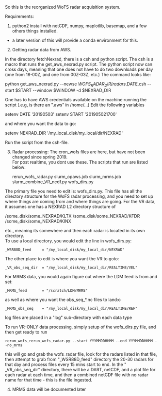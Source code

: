 So this is the reorganized WoFS radar acquisition system.  

Requirements:

1.  python2 install with netCDF, numpy, maplotlib, basemap, and a few others things installed.
  * a later version of this will provide a conda environment for this.

2. Getting radar data from AWS.

In the directory fetchNexrad, there is a csh and python script.  The csh is a macro that
runs the get_aws_nexrad.py script.  The python script now can cross days, meaning that 
one does not have to do two downloads per day (one from 18-00Z, and one from 00Z-03Z, etc.)
The command looks like:

  python get_aws_nexrad.py --newse $WOFS_RADAR_DIR/radars.$DATE.csh --start $START --window $WINDOW -d $NEXRAD_DIR

One has to have AWS credentials available on the machine running the script (.e.g, is there an ".aws" in /home/...)
Edit the following variables

   setenv DATE  '20190503'
   setenv START '201905021700'

and where you want the data to go:

   setenv NEXRAD_DIR '/my_local_disk/my_local/dir/NEXRAD'

Run the script from the csh-file.


3. Radar processing:  The cron_wofs files are here, but have not been changed since spring 2019.  
   For post realtime, you dont use these.  The scripts that run are listed below:

   rerun_wofs_radar.py
   slurm_opaws.job
   slurm_mrms.job
   slurm_combine_VR_ncdf.py
   wofs_dirs.py

The primary file you need to edit is:  wofs_dirs.py.  This file has all the directory
structure for the WoFS radar processing, and you need to set up where things are coming from
and where things are going.  For the VR data, it assumes one has a NEXRAD L2 directory structure of

   /some_disk/some_NEXRAD/KLTX
   /some_disk/some_NEXRAD/KFDR
   /some_disk/some_NEXRAD/KINX

etc., meaning its somewhere and then each radar is located in its own directory.  
To use a local directory, you would edit the line in wofs_dirs.py:

    _WSR88D_feed     = "/my_local_disk/my_local_dir/NEXRAD"

The other place to edit is where you want the VR to goto:

    _VR_obs_seq_dir  = "/my_local_disk/my_local_dir/REALTIME/VEL"

For MRMS data, you would again figure out where the LDM feed is from and set:

    _MRMS_feed       = "/scratch/LDM/MRMS"

as well as where you want the obs_seq_*.nc files to land:o

    _MRMS_obs_seq    = "/my_local_disk/my_local_dir/REALTIME/REF"

log files are placed in a "log" sub-directory with each data type

To run VR-ONLY data processing, simply setup of the wofs_dirs.py file, and then get ready to run

    rerun_wofs_rerun_wofs_radar.py --start YYYMMDDHHMM --end YYYMMDDHHMM --no_mrms

this will go and grab the wofs_radar file, look for the radars listed in that file, then attempt 
to grab from "_WSR88D_feed" directory the 20-30 radars for that day and process files every 15 mins
start to end.  In the " _VR_obs_seq_dir" directory, there will be a DART, netCDF, and a plot file for each radar
at each time, and then a combined netCDF file with no radar name for that time - this is the file ingested.

4. MRMS data will be documented later
